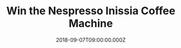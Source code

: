 ---
campaign-uuid: "c-a949410d-a419-4ee8-90a0-21821577b5f2"
type: "Competition"
category: "Gifts"
date: "2018-09-07T09:00:00.000Z"
end-date: "2018-11-07T23:59:00.000Z"
disable-form: false
is_promoted: true
has_entry_page: true
title: "Win the Nespresso Inissia Coffee Machine"
competition-description: "<p>Every Nespresso cup has the potential to deliver a moment\
  \ of pleasure. We want you to feel that moment and that is why we want to give you\
  \ the Nespresso Inissia Coffe Machine.</p>\r\n<p>Enjoy a delicious coffee with Nespreso!</p>"
hero-header: "Win the Nespresso Inissia Coffee Machine"
terms-confirmation: "N/A"
banner-img: "https://assets.expresslyapp.com/asset-46e61c43-6a19-447b-88ca-acd6673ff128.jpg"
logo-left-href: "https://www.nespresso.com/uk/"
logo-left-image: "https://assets.expresslyapp.com/asset-1e6f0f88-631c-49b9-80c3-a4497406f910.jpg"
logo-left-title: "Nespresso"
bg-image-hero: "https://assets.expresslyapp.com/asset-f182d451-09ee-4c48-adfb-950f0cc3de04.jpg"
bg-image-first: "https://assets.expresslyapp.com/asset-d750dc32-ec39-498c-8338-0c24014e4e5e.jpg"
section1-content: "<p>The Nespresso capsule system delivers exceptional taste and\
  \ unique aromas thanks to the preparation of high-quality coffees in hermetically\
  \ sealed and recyclable aluminium capsules for coffee enjoyment at the highest level.</p>\r\
  \n<p>Treat yourself with a delicious coffee everyday with the Nespresso Inissia\
  \ Coffee Machine.</p>"
entry-title: "Win the Nespresso Inissia Coffee Machine"
entry-content: "Enter the draw to win  the Nespresso Inissia Coffee Machine\r\nby\
  \ completing the form below before 23:59 on 7th of November 2018."
has-winner: false
prize-description: "Nespresso Inissia Coffee Machine"
special-conditions: "Multiple entries are allowed up to one every day."
---